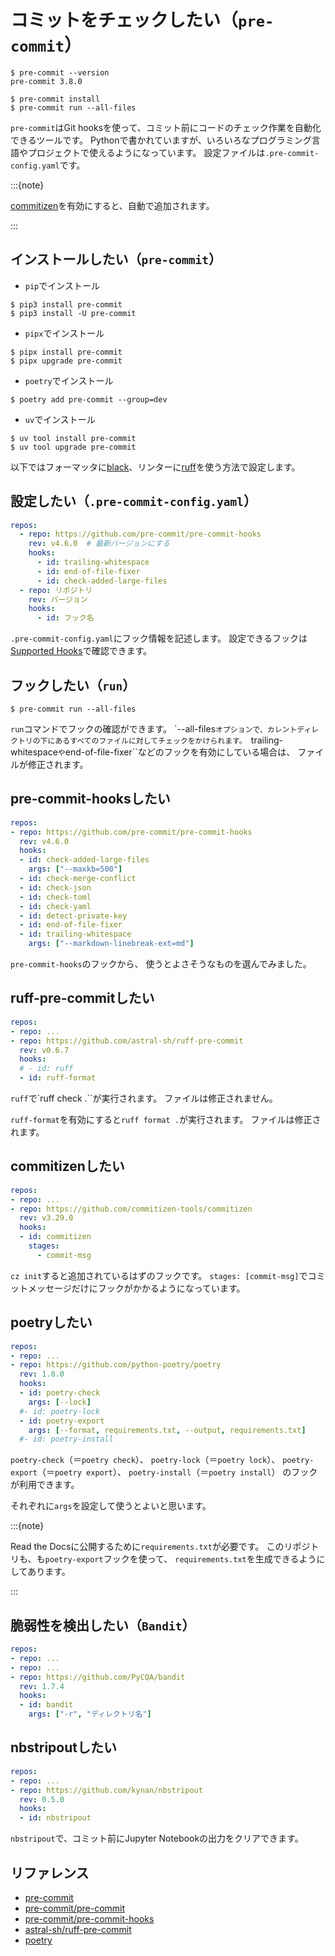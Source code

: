 # コミットをチェックしたい（``pre-commit``）

```console
$ pre-commit --version
pre-commit 3.8.0

$ pre-commit install
$ pre-commit run --all-files
```

`pre-commit`はGit hooksを使って、コミット前にコードのチェック作業を自動化できるツールです。
Pythonで書かれていますが、いろいろなプログラミング言語やプロジェクトで使えるようになっています。
設定ファイルは`.pre-commit-config.yaml`です。

:::{note}

[commitizen](./python-commitizen.md)を有効にすると、自動で追加されます。

:::

## インストールしたい（`pre-commit`）

- `pip`でインストール

```console
$ pip3 install pre-commit
$ pip3 install -U pre-commit
```

- `pipx`でインストール

```console
$ pipx install pre-commit
$ pipx upgrade pre-commit
```

- `poetry`でインストール

```console
$ poetry add pre-commit --group=dev
```

- `uv`でインストール

```console
$ uv tool install pre-commit
$ uv tool upgrade pre-commit
```

以下ではフォーマッタに[black](./python-black.md)、リンターに[ruff](./python-ruff.md)を使う方法で設定します。

## 設定したい（`.pre-commit-config.yaml`）

```yaml
repos:
  - repo: https://github.com/pre-commit/pre-commit-hooks
    rev: v4.6.0  # 最新バージョンにする
    hooks:
      - id: trailing-whitespace
      - id: end-of-file-fixer
      - id: check-added-large-files
  - repo: リポジトリ
    rev: バージョン
    hooks:
      - id: フック名
```

`.pre-commit-config.yaml`にフック情報を記述します。
設定できるフックは[Supported Hooks](https://pre-commit.com/hooks.html)で確認できます。

## フックしたい（`run`）

```console
$ pre-commit run --all-files
```

`run`コマンドでフックの確認ができます。
`--all-files``オプションで、カレントディレクトリの下にあるすべてのファイルに対してチェックをかけられます。
``trailing-whitespace``や``end-of-file-fixer``などのフックを有効にしている場合は、
ファイルが修正されます。

## pre-commit-hooksしたい

```yaml
repos:
- repo: https://github.com/pre-commit/pre-commit-hooks
  rev: v4.6.0
  hooks:
  - id: check-added-large-files
    args: ["--maxkb=500"]
  - id: check-merge-conflict
  - id: check-json
  - id: check-toml
  - id: check-yaml
  - id: detect-private-key
  - id: end-of-file-fixer
  - id: trailing-whitespace
    args: ["--markdown-linebreak-ext=md"]
```

`pre-commit-hooks`のフックから、
使うとよさそうなものを選んでみました。

## ruff-pre-commitしたい

```yaml
repos:
- repo: ...
- repo: https://github.com/astral-sh/ruff-pre-commit
  rev: v0.6.7
  hooks:
  # - id: ruff
  - id: ruff-format
```

`ruff`で`ruff check .``が実行されます。
ファイルは修正されません。

`ruff-format`を有効にすると`ruff format .`が実行されます。
ファイルは修正されます。

## commitizenしたい

```yaml
repos:
- repo: ...
- repo: https://github.com/commitizen-tools/commitizen
  rev: v3.29.0
  hooks:
  - id: commitizen
    stages:
      - commit-msg
```

`cz init`すると追加されているはずのフックです。
`stages: [commit-msg]`でコミットメッセージだけにフックがかかるようになっています。

## poetryしたい

```yaml
repos:
- repo: ...
- repo: https://github.com/python-poetry/poetry
  rev: 1.8.0
  hooks:
  - id: poetry-check
    args: [--lock]
  #- id: poetry-lock
  - id: poetry-export
    args: [--format, requirements.txt, --output, requirements.txt]
  #- id: poetry-install
```

`poetry-check`（＝`poetry check`）、
`poetry-lock`（＝`poetry lock`）、
`poetry-export`（＝`poetry export`）、
`poetry-install`（＝`poetry install`）
のフックが利用できます。

それぞれに`args`を設定して使うとよいと思います。

:::{note}

Read the Docsに公開するために`requirements.txt`が必要です。
このリポジトリも、も`poetry-export`フックを使って、
`requirements.txt`を生成できるようにしてあります。

:::

## 脆弱性を検出したい（`Bandit`）

```yaml
repos:
- repo: ...
- repo: ...
- repo: https://github.com/PyCQA/bandit
  rev: 1.7.4
  hooks:
  - id: bandit
    args: ["-r", "ディレクトリ名"]
```

## nbstripoutしたい

```yaml
repos:
- repo: ...
- repo: https://github.com/kynan/nbstripout
  rev: 0.5.0
  hooks:
  - id: nbstripout
```

`nbstripout`で、コミット前にJupyter Notebookの出力をクリアできます。

## リファレンス

- [pre-commit](https://pre-commit.com/)
- [pre-commit/pre-commit](https://github.com/pre-commit/pre-commit)
- [pre-commit/pre-commit-hooks](https://github.com/pre-commit/pre-commit-hooks)
- [astral-sh/ruff-pre-commit](https://github.com/astral-sh/ruff-pre-commit)
- [poetry](https://python-poetry.org/docs/pre-commit-hooks)
